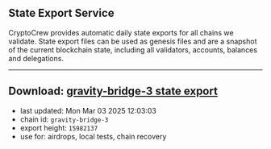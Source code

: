 ## State Export Service
CryptoCrew provides automatic daily state exports for all chains we validate. State export files can be used as genesis files and are a snapshot of the current blockchain state, including all validators, accounts, balances and delegations.

---
**Download: [gravity-bridge-3 state export](https://dl-eu2.ccvalidators.com/SERVICE/gravitybridge/gravity-bridge-3_export_15982137.json)**
---

- last updated: Mon Mar 03 2025 12:03:03
- chain id: `gravity-bridge-3`
- export height: `15982137`
- use for: airdrops, local tests, chain recovery
